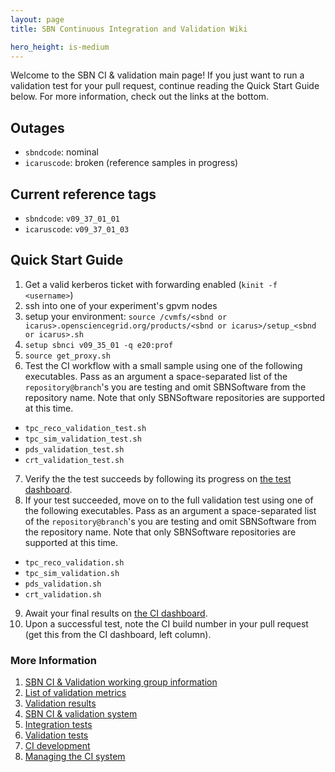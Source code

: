 ```yaml
---
layout: page
title: SBN Continuous Integration and Validation Wiki

hero_height: is-medium
---
```


Welcome to the SBN CI & validation main page! If you just want to run a validation test for your pull request, continue reading the Quick Start Guide below. For more information, check out the links at the bottom. 

## Outages
- `sbndcode`: nominal
- `icaruscode`: broken (reference samples in progress)

## Current reference tags
- `sbndcode`:    `v09_37_01_01`
- `icaruscode`:  `v09_37_01_03`

## Quick Start Guide
1. Get a valid kerberos ticket with forwarding enabled (`kinit -f <username>`)
2. ssh into one of your experiment's gpvm nodes
3. setup your environment: `source /cvmfs/<sbnd or icarus>.opensciencegrid.org/products/<sbnd or icarus>/setup_<sbnd or icarus>.sh`
4. `setup sbnci v09_35_01 -q e20:prof`
5. `source get_proxy.sh`
6. Test the CI workflow with a small sample using one of the following executables. Pass as an argument a space-separated list of the `repository@branch`'s you are testing and omit SBNSoftware from the repository name. Note that only SBNSoftware repositories are supported at this time.
-  `tpc_reco_validation_test.sh`
-  `tpc_sim_validation_test.sh`
-  `pds_validation_test.sh`
-  `crt_validation_test.sh`
7. Verify the the test succeeds by following its progress on [the test dashboard](https://dbweb9.fnal.gov:8443/TestCI/app/ns:sbnd/view_builds/index).
8. If your test succeeded, move on to the full validation test using one of the following executables. Pass as an argument a space-separated list of the `repository@branch`'s you are testing and omit SBNSoftware from the repository name. Note that only SBNSoftware repositories are supported at this time.
-  `tpc_reco_validation.sh`
-  `tpc_sim_validation.sh`
-  `pds_validation.sh`
-  `crt_validation.sh`
9. Await your final results on [the CI dashboard](https://dbweb8.fnal.gov:8443/LarCI/app/ns:sbnd/view_builds/index).
10. Upon a successful test, note the CI build number in your pull request (get this from the CI dashboard, left column).

### More Information
1. [SBN CI & Validation working group information](/sbn/sbnci_wiki/SBN_CI_Validation_group)
2. [List of validation metrics](/sbn/sbnci_wiki/CI_validation_metrics)
3. [Validation results](https://docs.google.com/spreadsheets/d/15rEeZ8xrf1LXR84cB7tLVJPEKxr8JYftXa69TUqqUNU/edit?usp=sharing)
4. [SBN CI & validation system](/sbn/sbnci_wiki/Continuous_integration)
5. [Integration tests](/sbn/sbnci_wiki/Integration_test_guide)
6. [Validation tests](/sbn/sbnci_wiki/CI_Validation)
7. [CI development](/sbn/sbnci_wiki/Developing_Validation_Tests)
8. [Managing the CI system](/sbn/sbnci_wiki/Managing_the_CI_Validation_System)


